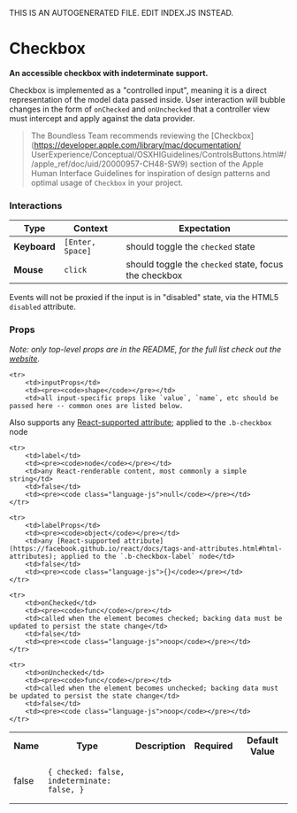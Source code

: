 THIS IS AN AUTOGENERATED FILE. EDIT INDEX.JS INSTEAD.

# Checkbox
__An accessible checkbox with indeterminate support.__

Checkbox is implemented as a "controlled input", meaning it is a direct representation of the model data passed
inside. User interaction will bubble changes in the form of `onChecked` and `onUnchecked` that a controller
view must intercept and apply against the data provider.

> The Boundless Team recommends reviewing the [Checkbox](https://developer.apple.com/library/mac/documentation/
UserExperience/Conceptual/OSXHIGuidelines/ControlsButtons.html#//apple_ref/doc/uid/20000957-CH48-SW9) section
of the Apple Human Interface Guidelines for inspiration of design patterns and optimal usage of `Checkbox`
in your project.

### Interactions

Type | Context | Expectation
---- | ------- | -----------
__Keyboard__ | `[Enter, Space]` | should toggle the `checked` state
__Mouse__ | `click` | should toggle the `checked` state, focus the checkbox

Events will not be proxied if the input is in "disabled" state, via the HTML5 `disabled` attribute.

### Props

_Note: only top-level props are in the README, for the full list check out the [website](http://boundless.js.org/Checkbox#props)._

<table>
    <tr>
        <th>Name</th>
        <th>Type</th>
        <th>Description</th>
        <th>Required</th>
        <th>Default Value</th>
    </tr>
    
    <tr>
        <td>inputProps</td>
        <td><pre><code>shape</code></pre></td>
        <td>all input-specific props like `value`, `name`, etc should be passed here -- common ones are listed below.
Also supports any [React-supported attribute](https://facebook.github.io/react/docs/tags-and-attributes.html#html-attributes); applied to the `.b-checkbox` node</td>
        <td>false</td>
        <td><pre><code class="language-js">{
    checked: false,
    indeterminate: false,
}</code></pre></td>
    </tr>
    
    <tr>
        <td>label</td>
        <td><pre><code>node</code></pre></td>
        <td>any React-renderable content, most commonly a simple string</td>
        <td>false</td>
        <td><pre><code class="language-js">null</code></pre></td>
    </tr>
    
    <tr>
        <td>labelProps</td>
        <td><pre><code>object</code></pre></td>
        <td>any [React-supported attribute](https://facebook.github.io/react/docs/tags-and-attributes.html#html-attributes); applied to the `.b-checkbox-label` node</td>
        <td>false</td>
        <td><pre><code class="language-js">{}</code></pre></td>
    </tr>
    
    <tr>
        <td>onChecked</td>
        <td><pre><code>func</code></pre></td>
        <td>called when the element becomes checked; backing data must be updated to persist the state change</td>
        <td>false</td>
        <td><pre><code class="language-js">noop</code></pre></td>
    </tr>
    
    <tr>
        <td>onUnchecked</td>
        <td><pre><code>func</code></pre></td>
        <td>called when the element becomes unchecked; backing data must be updated to persist the state change</td>
        <td>false</td>
        <td><pre><code class="language-js">noop</code></pre></td>
    </tr>
    
</table>
